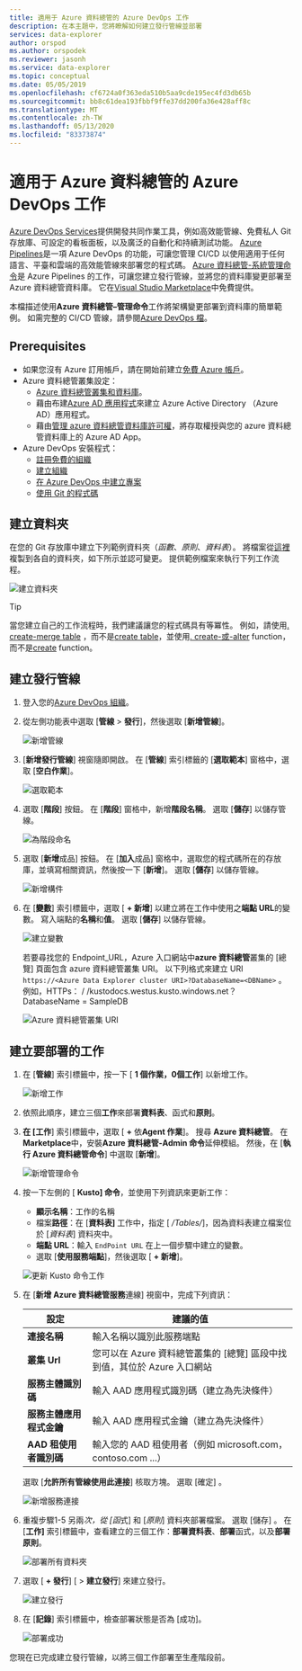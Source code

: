 ```yaml
---
title: 適用于 Azure 資料總管的 Azure DevOps 工作
description: 在本主題中，您將瞭解如何建立發行管線並部署
services: data-explorer
author: orspod
ms.author: orspodek
ms.reviewer: jasonh
ms.service: data-explorer
ms.topic: conceptual
ms.date: 05/05/2019
ms.openlocfilehash: cf6724a0f363eda510b5aa9cde195ec4fd3db65b
ms.sourcegitcommit: bb8c61dea193fbbf9ffe37dd200fa36e428aff8c
ms.translationtype: MT
ms.contentlocale: zh-TW
ms.lasthandoff: 05/13/2020
ms.locfileid: "83373874"
---
```

# <a name="azure-devops-task-for-azure-data-explorer"></a>適用于 Azure 資料總管的 Azure DevOps 工作

[Azure DevOps Services](https://azure.microsoft.com/services/devops/)提供開發共同作業工具，例如高效能管線、免費私人 Git 存放庫、可設定的看板面板，以及廣泛的自動化和持續測試功能。 [Azure Pipelines](https://azure.microsoft.com/services/devops/pipelines/)是一項 Azure DevOps 的功能，可讓您管理 CI/CD 以使用適用于任何語言、平臺和雲端的高效能管線來部署您的程式碼。
[Azure 資料總管-系統管理命令](https://marketplace.visualstudio.com/items?itemName=Azure-Kusto.PublishToADX)是 Azure Pipelines 的工作，可讓您建立發行管線，並將您的資料庫變更部署至 Azure 資料總管資料庫。 它在[Visual Studio Marketplace](https://marketplace.visualstudio.com/)中免費提供。

本檔描述使用**Azure 資料總管–管理命令**工作將架構變更部署到資料庫的簡單範例。 如需完整的 CI/CD 管線，請參閱[Azure DevOps 檔](/azure/devops/user-guide/what-is-azure-devops?view=azure-devops#vsts)。

## <a name="prerequisites"></a>Prerequisites

* 如果您沒有 Azure 訂用帳戶，請在開始前建立[免費 Azure 帳戶](https://azure.microsoft.com/free/)。
* Azure 資料總管叢集設定：
    * [Azure 資料總管叢集和資料庫](create-cluster-database-portal.md)。
    * 藉由布建[Azure AD 應用程式](kusto/management/access-control/how-to-provision-aad-app.md)來建立 Azure Active Directory （Azure AD）應用程式。
    * 藉由[管理 azure 資料總管資料庫許可權](manage-database-permissions.md)，將存取權授與您的 azure 資料總管資料庫上的 Azure AD App。
* Azure DevOps 安裝程式：
    * [註冊免費的組織](/azure/devops/user-guide/sign-up-invite-teammates?view=azure-devops)
    * [建立組織](/azure/devops/organizations/accounts/create-organization?view=azure-devops)
    * [在 Azure DevOps 中建立專案](/azure/devops/organizations/projects/create-project?view=azure-devops)
    * [使用 Git 的程式碼](/azure/devops/user-guide/code-with-git?view=azure-devops)

## <a name="create-folders"></a>建立資料夾

在您的 Git 存放庫中建立下列範例資料夾（*函數*、*原則*、*資料表*）。 將檔案從[這裡](https://github.com/Azure/azure-kusto-docs-samples/tree/master/DevOps_release_pipeline)複製到各自的資料夾，如下所示並認可變更。 提供範例檔案來執行下列工作流程。

![建立資料夾](media/devops/create-folders.png)

> [!TIP]
> 當您建立自己的工作流程時，我們建議讓您的程式碼具有等冪性。 例如，請使用[. create-merge table](kusto/management/create-table-command.md#create-merge-table) ，而不是[create table](kusto/management/create-table-command.md)，並使用[. create-或-alter](kusto/management/create-alter-function.md) function，而不是[create](kusto/management/create-function.md) function。

## <a name="create-a-release-pipeline"></a>建立發行管線

1. 登入您的[Azure DevOps 組織](https://dev.azure.com/)。
1. 從左側功能表中選取 [**管線**  >  **發行**]，然後選取 [**新增管線**]。

    ![新增管線](media/devops/new-pipeline.png)

1. [**新增發行管線**] 視窗隨即開啟。 在 [**管線**] 索引標籤的 [**選取範本**] 窗格中，選取 [**空白作業**]。

     ![選取範本](media/devops/select-template.png)

1. 選取 [**階段**] 按鈕。 在 [**階段**] 窗格中，新增**階段名稱**。 選取 [**儲存**] 以儲存管線。

    ![為階段命名](media/devops/stage-name.png)

1. 選取 [**新增**成品] 按鈕。 在 [**加入**成品] 窗格中，選取您的程式碼所在的存放庫，並填寫相關資訊，然後按一下 [**新增**]。 選取 [**儲存**] 以儲存管線。

    ![新增構件](media/devops/add-artifact.png)

1. 在 [**變數**] 索引標籤中，選取 [ **+ 新增**] 以建立將在工作中使用之**端點 URL**的變數。 寫入端點的**名稱**和**值**。 選取 [**儲存**] 以儲存管線。 

    ![建立變數](media/devops/create-variable.png)

    若要尋找您的 Endpoint_URL，Azure 入口網站中**azure 資料總管**叢集的 [總覽] 頁面包含 azure 資料總管叢集 URI。 以下列格式來建立 URI `https://<Azure Data Explorer cluster URI>?DatabaseName=<DBName>` 。  例如，HTTPs： \/ /kustodocs.westus.kusto.windows.net？ DatabaseName = SampleDB

    ![Azure 資料總管叢集 URI](media/devops/adx-cluster-uri.png)

## <a name="create-tasks-to-deploy"></a>建立要部署的工作

1. 在 [**管線**] 索引標籤中，按一下 [ **1 個作業，0個工作**] 以新增工作。 

    ![新增工作](media/devops/add-task.png)

1. 依照此順序，建立三個**工作**來部署**資料表**、函式和**原則**。 

1. **在 [工作**] 索引標籤中，選取 [ **+** 依**Agent 作業**]。 搜尋 **Azure 資料總管**。 在**Marketplace**中，安裝**Azure 資料總管-Admin 命令**延伸模組。 然後，在 [**執行 Azure 資料總管命令**] 中選取 [**新增**]。

     ![新增管理命令](media/devops/add-admin-commands.png)

1. 按一下左側的 [ **Kusto] 命令**，並使用下列資訊來更新工作：
    * **顯示名稱**：工作的名稱
    * 檔案**路徑**：在 [**資料表]** 工作中，指定 [ */Tables/*]，因為資料表建立檔案位於 [*資料表*] 資料夾中。
    * **端點 URL**：輸入 `EndPoint URL` 在上一個步驟中建立的變數。
    * 選取 [**使用服務端點**]，然後選取 [ **+ 新增**]。

    ![更新 Kusto 命令工作](media/devops/kusto-command-task.png)

1. 在 [**新增 Azure 資料總管服務**連線] 視窗中，完成下列資訊：

    |設定  |建議的值  |
    |---------|---------|
    |**連接名稱**     |    輸入名稱以識別此服務端點     |
    |**叢集 Url**    |    您可以在 Azure 資料總管叢集的 [總覽] 區段中找到值，其位於 Azure 入口網站 | 
    |**服務主體識別碼**    |    輸入 AAD 應用程式識別碼（建立為先決條件）     |
    |**服務主體應用程式金鑰**     |    輸入 AAD 應用程式金鑰（建立為先決條件）    |
    |**AAD 租使用者識別碼**    |      輸入您的 AAD 租使用者（例如 microsoft.com，contoso.com ...）    |

    選取 [**允許所有管線使用此連接**] 核取方塊。 選取 [確定]  。

    ![新增服務連接](media/devops/add-service-connection.png)

1. 重複步驟1-5 另兩*次，從 [函*式] 和 [*原則*] 資料夾部署檔案。 選取 [儲存]  。 在 [**工作]** 索引標籤中，查看建立的三個工作：**部署資料表**、**部署**函式，以及**部署原則**。

    ![部署所有資料夾](media/devops/deploy-all-folders.png)

1. 選取 [ **+ 發行**] [  >  **建立發行**] 來建立發行。

    ![建立發行](media/devops/create-release.png)

1. 在 [**記錄**] 索引標籤中，檢查部署狀態是否為 [成功]。

    ![部署成功](media/devops/deployment-successful.png)

您現在已完成建立發行管線，以將三個工作部署至生產階段前。